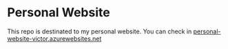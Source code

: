 # Personal Website

This repo is destinated to my personal website. You can check in [personal-website-victor.azurewebsites.net](personal-website-victor.azurewebsites.net)